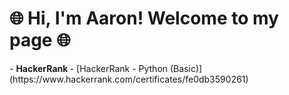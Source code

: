 <h1> 🌐 Hi, I'm Aaron! Welcome to my page 🌐 </h1> 
- <b> HackerRank </b>
   - [HackerRank - Python (Basic)](https://www.hackerrank.com/certificates/fe0db3590261) 
